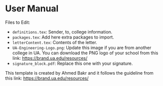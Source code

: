 # User Manual

Files to Edit:
- `definitions.tex`: Sender, to, college information.
- `packages.tex`: Add here extra packages to import.
- `letterContent.tex`: Contents of the letter.
- `UA-Engineering-Logo.png`: Update this image if you are from another college in UA. You can download the PNG logo of your school from this link: https://brand.ua.edu/resources/
- `signature_block.pdf`: Replace this one with your signature.

This template is created by Ahmed Bakr and it follows the guideline from this link: https://brand.ua.edu/resources/
